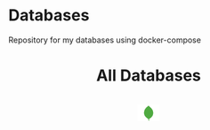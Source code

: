 # Databases
Repository for my databases using docker-compose

<h1 align="center">All Databases</h1>
<p align="center">
  <div align="center" style="display: inline_block"><br>
     <img align="center" alt="Susu-Mongo" height="30" width="40"
        src="https://raw.githubusercontent.com/devicons/devicon/master/icons/mongodb/mongodb-plain.svg" 
        title="MongoDB">
  </div>
</p>

